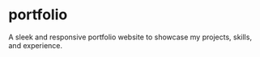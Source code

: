 # portfolio
A sleek and responsive portfolio website to showcase my projects, skills, and experience.
